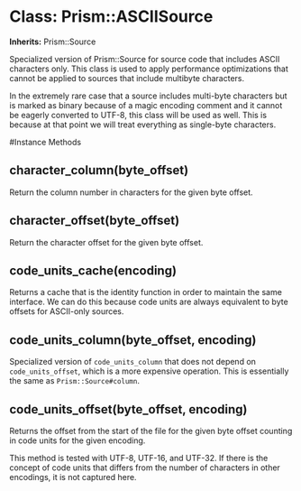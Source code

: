 # Class: Prism::ASCIISource
**Inherits:** Prism::Source
    

Specialized version of Prism::Source for source code that includes ASCII
characters only. This class is used to apply performance optimizations that
cannot be applied to sources that include multibyte characters.

In the extremely rare case that a source includes multi-byte characters but is
marked as binary because of a magic encoding comment and it cannot be eagerly
converted to UTF-8, this class will be used as well. This is because at that
point we will treat everything as single-byte characters.



#Instance Methods
## character_column(byte_offset) [](#method-i-character_column)
Return the column number in characters for the given byte offset.

## character_offset(byte_offset) [](#method-i-character_offset)
Return the character offset for the given byte offset.

## code_units_cache(encoding) [](#method-i-code_units_cache)
Returns a cache that is the identity function in order to maintain the same
interface. We can do this because code units are always equivalent to byte
offsets for ASCII-only sources.

## code_units_column(byte_offset, encoding) [](#method-i-code_units_column)
Specialized version of `code_units_column` that does not depend on
`code_units_offset`, which is a more expensive operation. This is essentially
the same as `Prism::Source#column`.

## code_units_offset(byte_offset, encoding) [](#method-i-code_units_offset)
Returns the offset from the start of the file for the given byte offset
counting in code units for the given encoding.

This method is tested with UTF-8, UTF-16, and UTF-32. If there is the concept
of code units that differs from the number of characters in other encodings,
it is not captured here.

